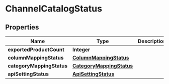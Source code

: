 
# ChannelCatalogStatus

## Properties
Name | Type | Description | Notes
------------ | ------------- | ------------- | -------------
**exportedProductCount** | **Integer** |  | 
**columnMappingStatus** | [**ColumnMappingStatus**](ColumnMappingStatus.md) |  | 
**categoryMappingStatus** | [**CategoryMappingStatus**](CategoryMappingStatus.md) |  | 
**apiSettingStatus** | [**ApiSettingStatus**](ApiSettingStatus.md) |  | 




